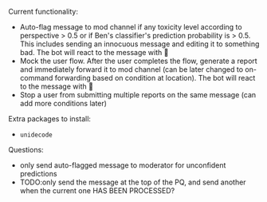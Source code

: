 Current functionality:
- Auto-flag message to mod channel if any toxicity level according to perspective > 0.5 or if Ben's classifier's prediction probability is > 0.5. This includes sending an innocuous message and editing it to something bad. The bot will react to the message with 🤬
- Mock the user flow. After the user completes the flow, generate a report and immediately forward it to mod channel (can be later changed to on-command forwarding based on condition at location). The bot will react to the message with 🛑
- Stop a user from submitting multiple reports on the same message  (can add more conditions later)

Extra packages to install:
- `unidecode`
  
Questions:
- only send auto-flagged message to moderator for unconfident predictions
- TODO:only send the message at the top of the PQ, and send another when the current one HAS BEEN PROCESSED?